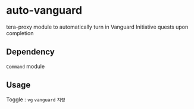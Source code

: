 # auto-vanguard
tera-proxy module to automatically turn in Vanguard Initiative quests upon completion

## Dependency
`Command` module

## Usage
Toggle : `vg` `vanguard` `지령`
